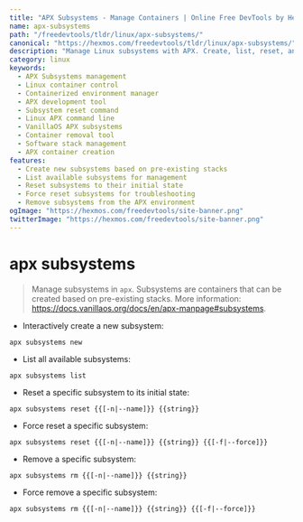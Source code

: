 ```yaml
---
title: "APX Subsystems - Manage Containers | Online Free DevTools by Hexmos"
name: apx-subsystems
path: "/freedevtools/tldr/linux/apx-subsystems/"
canonical: "https://hexmos.com/freedevtools/tldr/linux/apx-subsystems/"
description: "Manage Linux subsystems with APX. Create, list, reset, and remove containerized environments for customized development. Free online tool, no registration required."
category: linux
keywords:
  - APX Subsystems management
  - Linux container control
  - Containerized environment manager
  - APX development tool
  - Subsystem reset command
  - Linux APX command line
  - VanillaOS APX subsystems
  - Container removal tool
  - Software stack management
  - APX container creation
features:
  - Create new subsystems based on pre-existing stacks
  - List available subsystems for management
  - Reset subsystems to their initial state
  - Force reset subsystems for troubleshooting
  - Remove subsystems from the APX environment
ogImage: "https://hexmos.com/freedevtools/site-banner.png"
twitterImage: "https://hexmos.com/freedevtools/site-banner.png"
---
```


# apx subsystems

> Manage subsystems in `apx`.
> Subsystems are containers that can be created based on pre-existing stacks.
> More information: <https://docs.vanillaos.org/docs/en/apx-manpage#subsystems>.

- Interactively create a new subsystem:

`apx subsystems new`

- List all available subsystems:

`apx subsystems list`

- Reset a specific subsystem to its initial state:

`apx subsystems reset {{[-n|--name]}} {{string}}`

- Force reset a specific subsystem:

`apx subsystems reset {{[-n|--name]}} {{string}} {{[-f|--force]}}`

- Remove a specific subsystem:

`apx subsystems rm {{[-n|--name]}} {{string}}`

- Force remove a specific subsystem:

`apx subsystems rm {{[-n|--name]}} {{string}} {{[-f|--force]}}`
